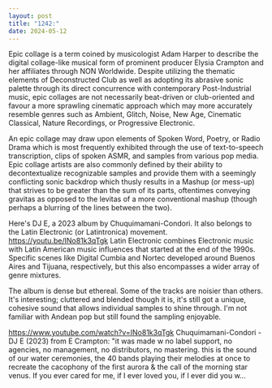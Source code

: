 ```yaml
---
layout: post
title: "1242:"
date: 2024-05-12
---
```


Epic collage is a term coined by musicologist Adam Harper to describe the digital collage-like musical form of prominent producer Elysia Crampton and her affiliates through NON Worldwide. Despite utilizing the thematic elements of Deconstructed Club as well as adopting its abrasive sonic palette through its direct concurrence with contemporary Post-Industrial music, epic collages are not necessarily beat-driven or club-oriented and favour a more sprawling cinematic approach which may more accurately resemble genres such as Ambient, Glitch, Noise, New Age, Cinematic Classical, Nature Recordings, or Progressive Electronic.

An epic collage may draw upon elements of Spoken Word, Poetry, or Radio Drama which is most frequently exhibited through the use of text-to-speech transcription, clips of spoken ASMR, and samples from various pop media. Epic collage artists are also commonly defined by their ability to decontextualize recognizable samples and provide them with a seemingly conflicting sonic backdrop which thusly results in a Mashup (or mess-up) that strives to be greater than the sum of its parts, oftentimes conveying gravitas as opposed to the levitas of a more conventional mashup (though perhaps a blurring of the lines between the two).

Here's DJ E, a 2023 album by Chuquimamani-Condori. It also belongs to the Latin Electronic (or Latintronica) movement.
https://youtu.be/INo81k3qTgk
Latin Electronic combines Electronic music with Latin American music influences that started at the end of the 1990s. Specific scenes like Digital Cumbia and Nortec developed around Buenos Aires and Tijuana, respectively, but this also encompasses a wider array of genre mixtures. 

The album is dense but ethereal. Some of the tracks are noisier than others. It's interesting; cluttered and blended though it is, it's still got a unique, cohesive sound that allows individual samples to shine through. I'm not familiar with Andean pop but still found the sampling enjoyable.

https://www.youtube.com/watch?v=INo81k3qTgk
Chuquimamani-Condori - DJ E (2023)
from E Crampton: 
"it was made w no label support, no agencies, no management, no distributors, no mastering. this is the sound of our water ceremonies, the 40 bands playing their melodies at once to recreate the cacophony of the first aurora & the call of the morning star venus. If you ever cared for me, if I ever loved you, if I ever did you w...
